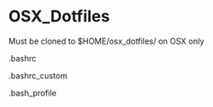 # OSX_Dotfiles

Must be cloned to $HOME/osx_dotfiles/ on OSX only

.bashrc

.bashrc_custom

.bash_profile



